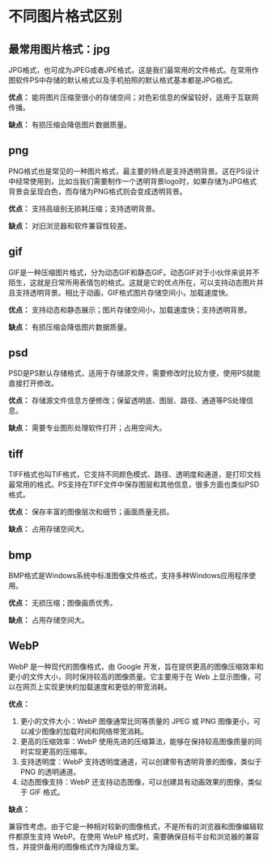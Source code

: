 # 不同图片格式区别


## 最常用图片格式：jpg

JPG格式，也可成为JPEG或者JPE格式，这是我们最常用的文件格式。在常用作图软件PS中存储的默认格式以及手机拍照的默认格式基本都是JPG格式。



**优点：** 能将图片压缩至很小的存储空间；对色彩信息的保留较好，适用于互联网传播。

**缺点：**  有损压缩会降低图片数据质量。



## png

PNG格式也是常见的一种图片格式，最主要的特点是支持透明背景。这在PS设计中经常使用到，比如当我们需要制作一个透明背景logo时，如果存储为JPG格式背景会呈现白色，而存储为PNG格式则会变成透明背景。



**优点：** 支持高级别无损耗压缩；支持透明背景。

**缺点：** 对旧浏览器和软件兼容性较差。





## gif

GIF是一种压缩图片格式，分为动态GIF和静态GIF。动态GIF对于小伙伴来说并不陌生，这就是日常所用表情包的格式。这就是它的优点所在，可以支持动态图片并且支持透明背景。相比于动画，GIF格式图片存储空间小，加载速度快。



**优点：** 支持动态和静态展示；图片存储空间小，加载速度快；支持透明背景。

**缺点：** 有损压缩会降低图片数据质量。



## psd

PSD是PS默认存储格式，适用于存储源文件，需要修改时比较方便，使用PS就能直接打开修改。



**优点：** 存储源文件信息方便修改；保留透明底、图层、路径、通道等PS处理信息。

**缺点：** 需要专业图形处理软件打开；占用空间大。



## tiff

TIFF格式也叫TIF格式，它支持不同颜色模式、路径、透明度和通道，是打印文档最常用的格式。PS支持在TIFF文件中保存图层和其他信息，很多方面也类似PSD格式。



**优点：** 保存丰富的图像层次和细节；画面质量无损。

**缺点：** 占用存储空间大。



## bmp

BMP格式是Windows系统中标准图像文件格式，支持多种Windows应用程序使用。



**优点：** 无损压缩；图像画质优秀。

**缺点：** 占用存储空间大。



## WebP

WebP 是一种现代的图像格式，由 Google 开发，旨在提供更高的图像压缩效率和更小的文件大小，同时保持较高的图像质量。它主要用于在 Web 上显示图像，可以在网页上实现更快的加载速度和更低的带宽消耗。


**优点：** 

1. 更小的文件大小：WebP 图像通常比同等质量的 JPEG 或 PNG 图像更小，可以减少图像的加载时间和网络带宽消耗。
2. 更高的压缩效率：WebP 使用先进的压缩算法，能够在保持较高图像质量的同时实现更高的压缩率。
3. 支持透明度：WebP 支持透明度通道，可以创建带有透明背景的图像，类似于 PNG 的透明通道。
4. 动态图像支持：WebP 还支持动态图像，可以创建具有动画效果的图像，类似于 GIF 格式。


**缺点：** 

兼容性考虑。由于它是一种相对较新的图像格式，不是所有的浏览器和图像编辑软件都原生支持 WebP。在使用 WebP 格式时，需要确保目标平台和浏览器的兼容性，并提供备用的图像格式作为降级方案。
















